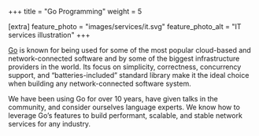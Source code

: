 +++
title = "Go Programming"
weight = 5

[extra]
feature_photo = "images/services/it.svg"
feature_photo_alt = "IT services illustration"
+++

[Go](https://go.dev "Go language website") is known for being used for some of the most popular cloud-based and network-connected software and by some of the biggest infrastructure providers in the world. Its focus on simplicity, correctness, concurrency support, and “batteries-included” standard library make it the ideal choice when building any network-connected software system. 

We have been using Go for over 10 years, have given talks in the community, and consider ourselves language experts. We know how to leverage Go’s features to build performant, scalable, and stable network services for any industry.
